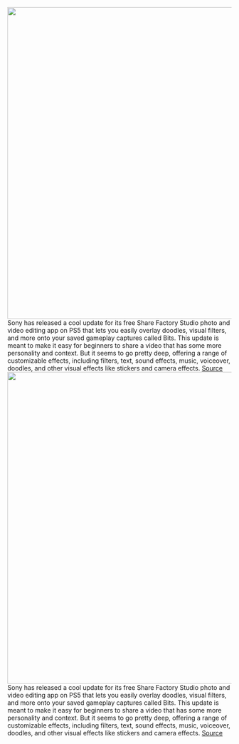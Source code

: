 <img src='https://cdn.vox-cdn.com/thumbor/POZDM4Ps71QkAKTwx9kruO7Mmsg=/0x0:1377x918/1200x800/filters:focal(579x349:799x569)/cdn.vox-cdn.com/uploads/chorus_image/image/70979505/sharefactorystudio.0.jpg' width='700px' /><br/>
Sony has released a cool update for its free Share Factory Studio photo and video editing app on PS5 that lets you easily overlay doodles, visual filters, and more onto your saved gameplay captures called Bits. This update is meant to make it easy for beginners to share a video that has some more personality and context. But it seems to go pretty deep, offering a range of customizable effects, including filters, text, sound effects, music, voiceover, doodles, and other visual effects like stickers and camera effects.
<a href='https://www.theverge.com/2022/6/15/23169577/sony-share-factory-studio-bits-ps5-video-editing-app-update'> Source <a/><img src='https://cdn.vox-cdn.com/thumbor/POZDM4Ps71QkAKTwx9kruO7Mmsg=/0x0:1377x918/1200x800/filters:focal(579x349:799x569)/cdn.vox-cdn.com/uploads/chorus_image/image/70979505/sharefactorystudio.0.jpg' width='700px' /><br/>
Sony has released a cool update for its free Share Factory Studio photo and video editing app on PS5 that lets you easily overlay doodles, visual filters, and more onto your saved gameplay captures called Bits. This update is meant to make it easy for beginners to share a video that has some more personality and context. But it seems to go pretty deep, offering a range of customizable effects, including filters, text, sound effects, music, voiceover, doodles, and other visual effects like stickers and camera effects.
<a href='https://www.theverge.com/2022/6/15/23169577/sony-share-factory-studio-bits-ps5-video-editing-app-update'> Source <a/>